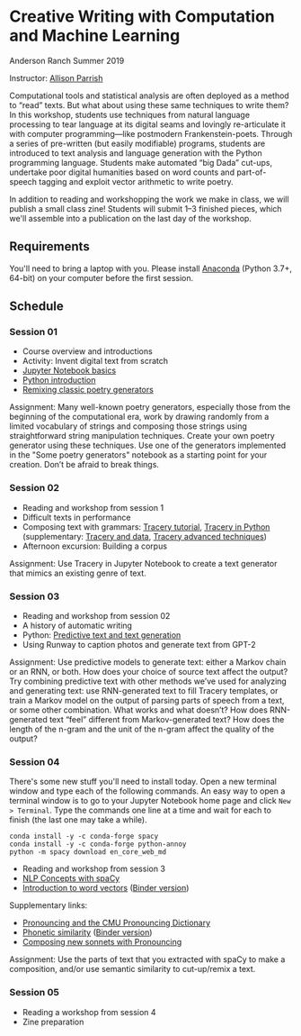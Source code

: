 # Creative Writing with Computation and Machine Learning

Anderson Ranch Summer 2019

Instructor: [Allison Parrish](http://www.decontextualize.com/)

Computational tools and statistical analysis are often deployed as a method to “read” texts. But what about using these same techniques to write them? In this workshop, students use techniques from natural language processing to tear language at its digital seams and lovingly re-articulate it with computer programming—like postmodern Frankenstein-poets. Through a series of pre-written (but easily modifiable) programs, students are introduced to text analysis and language generation with the Python programming language. Students make automated “big Dada” cut-ups, undertake poor digital humanities based on word counts and part-of-speech tagging and exploit vector arithmetic to write poetry.

In addition to reading and workshopping the work we make in class, we will publish a small class zine! Students will submit 1–3 finished pieces, which we'll assemble into a publication on the last day of the workshop.

## Requirements

You'll need to bring a laptop with you. Please install [Anaconda](https://www.anaconda.com/download/) (Python 3.7+, 64-bit) on your computer before the first session.

## Schedule

### Session 01

* Course overview and introductions
* Activity: Invent digital text from scratch
* [Jupyter Notebook basics](https://github.com/aparrish/rwet/blob/master/jupyter-notebook-tutorial.ipynb)
* [Python introduction](https://gist.github.com/aparrish/50803e0ae51a2c6e775af36ea79be285)
* [Remixing classic poetry generators](https://github.com/aparrish/rwet/blob/master/some-poetry-generators.ipynb)

Assignment: Many well-known poetry generators, especially those from the beginning of the computational era, work by drawing randomly from a limited vocabulary of strings and composing those strings using straightforward string manipulation techniques. Create your own poetry generator using these techniques. Use one of the generators implemented in the "Some poetry generators" notebook as a starting point for your creation. Don’t be afraid to break things.

### Session 02

* Reading and workshop from session 1
* Difficult texts in performance
* Composing text with grammars: [Tracery tutorial](http://air.decontextualize.com/tracery/), [Tracery in Python](https://github.com/aparrish/rwet/blob/master/tracery-and-python.ipynb) (supplementary: [Tracery and data](https://gist.github.com/aparrish/73c19a36b9cdcf604d04e95020418cd4), [Tracery advanced techniques](http://catn.decontextualize.com/public/notebooks/propp-inspired-tracery.html))
* Afternoon excursion: Building a corpus

Assignment: Use Tracery in Jupyter Notebook to create a text generator that mimics an existing genre of text.

### Session 03

* Reading and workshop from session 02
* A history of automatic writing
* Python: [Predictive text and text generation](https://github.com/aparrish/predictive-text-and-text-generation/blob/master/predictive-text-and-text-generation.ipynb)
* Using Runway to caption photos and generate text from GPT-2

Assignment: Use predictive models to generate text: either a Markov chain or an RNN, or both. How does your choice of source text affect the output? Try combining predictive text with other methods we’ve used for analyzing and generating text: use RNN-generated text to fill Tracery templates, or train a Markov model on the output of parsing parts of speech from a text, or some other combination. What works and what doesn’t? How does RNN-generated text “feel” different from Markov-generated text? How does the length of the n-gram and the unit of the n-gram affect the quality of the output?

### Session 04

There's some new stuff you'll need to install today. Open a new terminal window and type each of the following commands. An easy way to open a terminal window is to go to your Jupyter Notebook home page and click `New > Terminal`. Type the commands one line at a time and wait for each to finish (the last one may take a while).

    conda install -y -c conda-forge spacy
    conda install -y -c conda-forge python-annoy
    python -m spacy download en_core_web_md

* Reading and workshop from session 3
* [NLP Concepts with spaCy](https://github.com/aparrish/rwet/blob/master/nlp-concepts-with-spacy.ipynb)
* [Introduction to word vectors](https://github.com/aparrish/rwet/blob/master/understanding-word-vectors.ipynb) ([Binder version](https://mybinder.org/v2/gh/aparrish/rwet/master?filepath=understanding-word-vectors.ipynb))

Supplementary links:

* [Pronouncing and the CMU Pronouncing Dictionary](https://pronouncing.readthedocs.io/en/latest/tutorial.html)
* [Phonetic similarity](https://github.com/aparrish/rwet/blob/master/phonetic-similarity.ipynb) ([Binder version](https://mybinder.org/v2/gh/aparrish/rwet/master?filepath=phonetic-similarity.ipynb))
* [Composing new sonnets with Pronouncing](https://gist.github.com/aparrish/ea3911c31cec8c858bd0)

Assignment: Use the parts of text that you extracted with spaCy to make a composition, and/or use semantic similarity to cut-up/remix a text.

### Session 05

* Reading a workshop from session 4
* Zine preparation